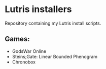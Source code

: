 # Lutris installers
Repository containing my Lutris install scripts.

## Games:
- GodsWar Online
- Steins;Gate: Linear Bounded Phenogram
- Chronobox